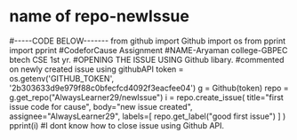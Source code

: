 # name of repo-newIssue
#-----CODE BELOW-------
from github import Github
import os
from pprint import pprint
#CodeforCause Assignment
#NAME-Aryaman college-GBPEC btech CSE 1st yr.
#OPENING THE ISSUE USING Github libary.
#commented on newly created issue using githubAPI
token = os.getenv('GITHUB_TOKEN', '2b303633d9e979f88c0bfecfcd4092f3eacfee04')
g = Github(token)
repo = g.get_repo("AlwaysLearner29/newIssue")
i = repo.create_issue(
    title="first issue code for cause",
    body="new issue created",
    assignee="AlwaysLearner29",
    labels=[
        repo.get_label("good first issue")
    ]
)
pprint(i)
#I dont know how to close issue using Github API.

